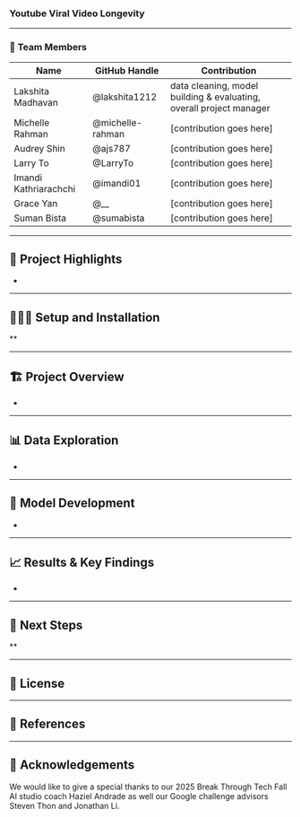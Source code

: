 ### **Youtube Viral Video Longevity**

---

### 👥 **Team Members**

| Name             | GitHub Handle | Contribution                                                             |
|------------------|---------------|--------------------------------------------------------------------------|
| Lakshita Madhavan   | @lakshita1212 | data cleaning, model building & evaluating, overall project manager           |
| Michelle Rahman   | @michelle-rahman     | [contribution goes here] |
| Audrey Shin    | @ajs787  | [contribution goes here]                  |
| Larry To     | @LarryTo      | [contribution goes here]   |
| Imandi Kathriarachchi      | @imandi01    | [contribution goes here]            |
| Grace Yan      | @__    | [contribution goes here]            |
| Suman Bista      | @sumabista    | [contribution goes here]           |



---

## 🎯 **Project Highlights**


- 

---

## 👩🏽‍💻 **Setup and Installation**

**

---

## 🏗️ **Project Overview**

- 

---

## 📊 **Data Exploration**

* 

---

## 🧠 **Model Development**


* 


---

## 📈 **Results & Key Findings**


* 

---

## 🚀 **Next Steps**

**

---

## 📝 **License**



---

## 📄 **References** 


---

## 🙏 **Acknowledgements** 

We would like to give a special thanks to our 2025 Break Through Tech Fall AI studio coach Haziel Andrade as well our Google challenge advisors Steven Thon and Jonathan Li. 

